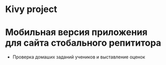# Kivy project
# Мобильная версия приложения для сайта стобального репититора
- Проверка домаших заданий учеников и выставление оценок
